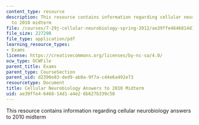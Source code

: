 ```yaml
---
content_type: resource
description: This resource contains information regarding cellular neurobiology answers
  to 2010 midterm
file: /courses/7-29j-cellular-neurobiology-spring-2012/ae39ffe4646814d1a4e26b627b339c58_MIT7_29JS12_Midterm10Ans.pdf
file_size: 227298
file_type: application/pdf
learning_resource_types:
- Exams
license: https://creativecommons.org/licenses/by-nc-sa/4.0/
ocw_type: OCWFile
parent_title: Exams
parent_type: CourseSection
parent_uid: d2390e83-ded9-ab0a-9f7a-c44e6a492e73
resourcetype: Document
title: Cellular Neurobiology Answers to 2010 Midterm
uid: ae39ffe4-6468-14d1-a4e2-6b627b339c58
---
```

This resource contains information regarding cellular neurobiology answers to 2010 midterm